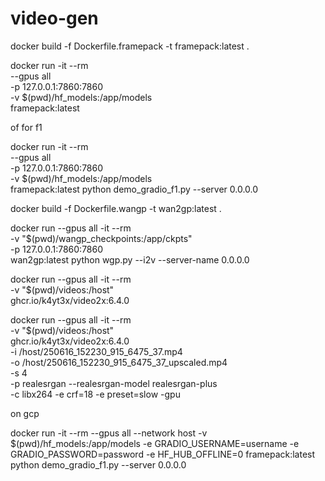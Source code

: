 # video-gen

docker build -f Dockerfile.framepack -t framepack:latest .

docker run -it --rm \
  --gpus all \
  -p 127.0.0.1:7860:7860 \
  -v $(pwd)/hf_models:/app/models \
  framepack:latest

of for f1

docker run -it --rm \
  --gpus all \
  -p 127.0.0.1:7860:7860 \
  -v $(pwd)/hf_models:/app/models \
  framepack:latest python demo_gradio_f1.py --server 0.0.0.0

docker build -f Dockerfile.wangp -t wan2gp:latest .

docker run --gpus all -it --rm \
  -v "$(pwd)/wangp_checkpoints:/app/ckpts" \
  -p 127.0.0.1:7860:7860 \
  wan2gp:latest python wgp.py --i2v --server-name 0.0.0.0

docker run --gpus all -it --rm \
  -v "$(pwd)/videos:/host" \
  ghcr.io/k4yt3x/video2x:6.4.0


  docker run --gpus all -it --rm \
  -v "$(pwd)/videos:/host" \
  ghcr.io/k4yt3x/video2x:6.4.0 \
  -i /host/250616_152230_915_6475_37.mp4 \
  -o /host/250616_152230_915_6475_37_upscaled.mp4 \
  -s 4 \
  -p realesrgan --realesrgan-model realesrgan-plus \
  -c libx264 -e crf=18 -e preset=slow
  -gpu

  on gcp
  
  docker run -it --rm   --gpus all   --network host   -v $(pwd)/hf_models:/app/models   -e GRADIO_USERNAME=username   -e GRADIO_PASSWORD=password   -e HF_HUB_OFFLINE=0   framepack:latest   python demo_gradio_f1.py --server 0.0.0.0